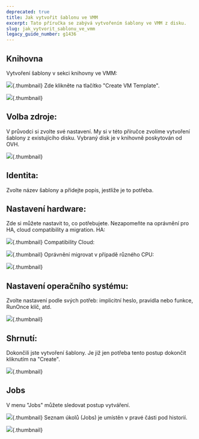 ```yaml
---
deprecated: true
title: Jak vytvořit šablonu ve VMM
excerpt: Tato příručka se zabývá vytvořením šablony ve VMM z disku.
slug: jak_vytvorit_sablonu_ve_vmm
legacy_guide_number: g1436
---
```



## Knihovna
Vytvoření šablony v sekci knihovny ve VMM:

![](images/img_1966.jpg){.thumbnail}
Zde klikněte na tlačítko "Create VM Template".

![](images/img_1967.jpg){.thumbnail}

## Volba zdroje:
V průvodci si zvolte své nastavení. My si v této příručce zvolíme vytvoření šablony z existujícího disku. 
Vybraný disk je v knihovně poskytován od OVH.

![](images/img_1971.jpg){.thumbnail}

## Identita:
Zvolte název šablony a přidejte popis, jestliže je to potřeba.

## Nastavení hardware:
Zde si můžete nastavit to, co potřebujete.
Nezapomeňte na oprávnění pro HA, cloud compatibility a migration.
HA:

![](images/img_1997.jpg){.thumbnail}
Compatibility Cloud:

![](images/img_1998.jpg){.thumbnail}
Oprávnění migrovat v případě různého CPU:

![](images/img_1999.jpg){.thumbnail}

## Nastavení operačního systému:
Zvolte nastavení podle svých potřeb: implicitní heslo, pravidla nebo funkce, RunOnce klíč, atd.

![](images/img_1969.jpg){.thumbnail}

## Shrnutí:
Dokončili jste vytvoření šablony. Je již jen potřeba tento postup dokončit kliknutím na "Create".

![](images/img_1970.jpg){.thumbnail}


## Jobs
V menu "Jobs" můžete sledovat postup vytváření.

![](images/img_1972.jpg){.thumbnail}
Seznam úkolů (Jobs) je umístěn v pravé části pod historií.

![](images/img_1973.jpg){.thumbnail}

